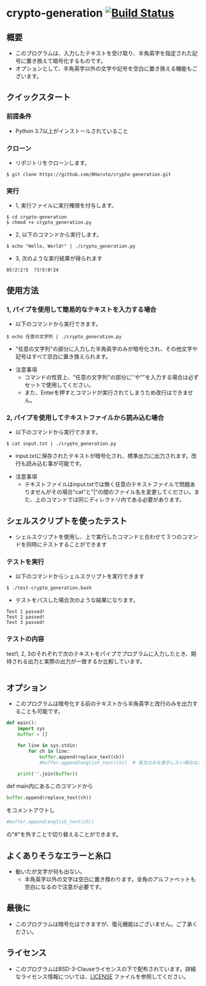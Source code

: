 # crypto-generation [![Build Status](https://github.com/0Haruto/robosystem-test/actions/workflows/test.yml/badge.svg)](https://github.com/0Haruto/robosystem-test/actions/workflows/test.yml)

## 概要
- このプログラムは、入力したテキストを受け取り、半角英字を指定された記号に置き換えて暗号化するものです。
- オプションとして、半角英字以外の文字や記号を空白に置き換える機能もございます。

## クイックスタート
### 前提条件
- Python 3.7以上がインストールされていること
### クローン
- リポジトリをクローンします。 
```
$ git clone https://github.com/0Haruto/crypto-generation.git
```
### 実行

- 1, 実行ファイルに実行権限を付与します。
```
$ cd crypto-generation
$ chmod +x crypto_generation.py
```

- 2, 以下のコマンドから実行します。
```
$ echo "Hello, World!" | ./crypto_generation.py
```
- 3, 次のような実行結果が得られます
```
85!2!2!5  ?3!5!8!24
```

## 使用方法

### 1, パイプを使用して簡易的なテキストを入力する場合

- 以下のコマンドから実行できます。

```
$ echo 任意の文字列 | ./crypto_generation.py
```

- "任意の文字列"の部分に入力した半角英字のみが暗号化され、その他文字や記号はすべて空白に置き換えられます。

* 注意事項
	- コマンドの性質上、"任意の文字列"の部分に''や""を入力する場合は必ずセットで使用してください。
	- また、Enterを押すとコマンドが実行されてしまうため改行はできません。

### 2, パイプを使用してテキストファイルから読み込む場合

- 以下のコマンドから実行できます。

```
$ cat input.txt | ./crypto_generation.py
```

- input.txtに保存されたテキストが暗号化され、標準出力に出力されます。改行も読み込む事が可能です。

* 注意事項
	- テキストファイルはinput.txtでは無く任意のテキストファイルで問題ありませんがその場合"cat"と"|"の間のファイル名を変更してください。また、上のコマンドでは同じディレクトリ内である必要があります。

## シェルスクリプトを使ったテスト

- シェルスクリプトを使用し、上で実行したコマンドと合わせて３つのコマンドを同時にテストすることができます

### テストを実行
- 以下のコマンドからシェルスクリプトを実行できます
```
$ ./test-crypto_generation.bash
```
- テストをパスした場合次のような結果になります。
```
Test 1 passed!
Test 2 passed!
Test 3 passed!
```
### テストの内容
test1, 2, 3のそれぞれで次のテキストをパイプでプログラムに入力したとき、期待される出力と実際の出力が一致するか比較しています。
```

```

## オプション
- このプログラムは暗号化する前のテキストから半角英字と改行のみを出力することも可能です。
``` crypto_generation.py
def main():
    import sys
    buffer = []

    for line in sys.stdin:
        for ch in line:
            buffer.append(replace_text(ch))
            #buffer.append(english_text(ch))  # 英文のみを表示したい場合はこちらを使用

    print(''.join(buffer))
```
def main内にあるこのコマンドから
``` crypto_generation.py
buffer.append(replace_text(ch))
```
をコメントアウトし
``` crypto_generation.py
#buffer.append(english_text(ch)) 
```
の"#"を外すことで切り替えることができます。

## よくありそうなエラーと糸口

- 動いたが文字が何も出ない。
	- 半角英字以外の文字は空白に置き換わります。全角のアルファベットも空白になるので注意が必要です。

## 最後に
- このプログラムは暗号化はできますが、復元機能はございません。ご了承ください。
## ライセンス
- このプログラムはBSD-3-Clauseライセンスの下で配布されています。詳細なライセンス情報については、[LICENSE](./LICENSE) ファイルを参照してください。
